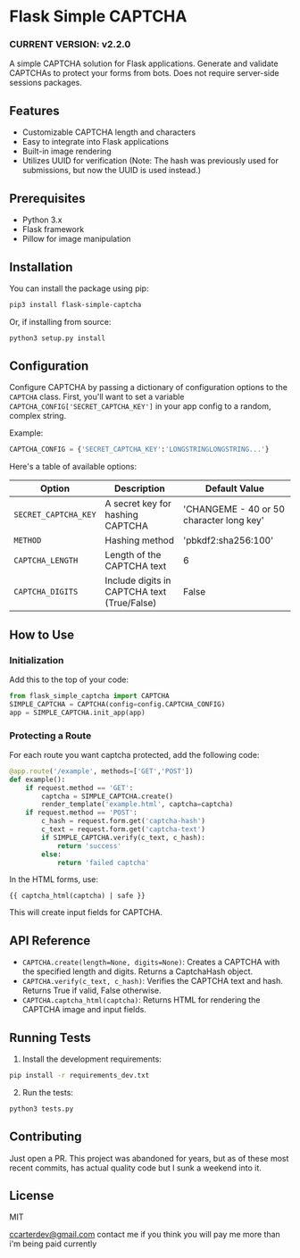 # Flask Simple CAPTCHA

### CURRENT VERSION: **v2.2.0**

A simple CAPTCHA solution for Flask applications. Generate and validate CAPTCHAs to protect your forms from bots. Does not require server-side sessions packages.

## Features

- Customizable CAPTCHA length and characters
- Easy to integrate into Flask applications
- Built-in image rendering
- Utilizes UUID for verification (Note: The hash was previously used for submissions, but now the UUID is used instead.)

## Prerequisites

- Python 3.x
- Flask framework
- Pillow for image manipulation

## Installation

You can install the package using pip:

```bash
pip3 install flask-simple-captcha
```

Or, if installing from source:

```bash
python3 setup.py install
```

## Configuration

Configure CAPTCHA by passing a dictionary of configuration options to the `CAPTCHA` class. First, you'll want to set a variable `CAPTCHA_CONFIG['SECRET_CAPTCHA_KEY']` in your app config to a random, complex string.

Example:

```python
CAPTCHA_CONFIG = {'SECRET_CAPTCHA_KEY':'LONGSTRINGLONGSTRING...'}
```

Here's a table of available options:

| Option               | Description                                 | Default Value                            |
| -------------------- | ------------------------------------------- | ---------------------------------------- |
| `SECRET_CAPTCHA_KEY` | A secret key for hashing CAPTCHA            | 'CHANGEME - 40 or 50 character long key' |
| `METHOD`             | Hashing method                              | 'pbkdf2:sha256:100'                      |
| `CAPTCHA_LENGTH`     | Length of the CAPTCHA text                  | 6                                        |
| `CAPTCHA_DIGITS`     | Include digits in CAPTCHA text (True/False) | False                                    |

## How to Use

### Initialization

Add this to the top of your code:

```python
from flask_simple_captcha import CAPTCHA
SIMPLE_CAPTCHA = CAPTCHA(config=config.CAPTCHA_CONFIG)
app = SIMPLE_CAPTCHA.init_app(app)
```

### Protecting a Route

For each route you want captcha protected, add the following code:

```python
@app.route('/example', methods=['GET','POST'])
def example():
    if request.method == 'GET':
        captcha = SIMPLE_CAPTCHA.create()
        render_template('example.html', captcha=captcha)
    if request.method == 'POST':
        c_hash = request.form.get('captcha-hash')
        c_text = request.form.get('captcha-text')
        if SIMPLE_CAPTCHA.verify(c_text, c_hash):
            return 'success'
        else:
            return 'failed captcha'
```

In the HTML forms, use:

```
{{ captcha_html(captcha) | safe }}
```

This will create input fields for CAPTCHA.

## API Reference

- `CAPTCHA.create(length=None, digits=None)`: Creates a CAPTCHA with the specified length and digits. Returns a CaptchaHash object.
- `CAPTCHA.verify(c_text, c_hash)`: Verifies the CAPTCHA text and hash. Returns True if valid, False otherwise.
- `CAPTCHA.captcha_html(captcha)`: Returns HTML for rendering the CAPTCHA image and input fields.

## Running Tests

1. Install the development requirements:

```bash
pip install -r requirements_dev.txt
```

2. Run the tests:

```bash
python3 tests.py
```

## Contributing

Just open a PR. This project was abandoned for years, but as of these most recent commits, has actual quality code but I sunk a weekend into it.

## License

MIT

ccarterdev@gmail.com contact me if you think you will pay me more than i'm being paid currently
